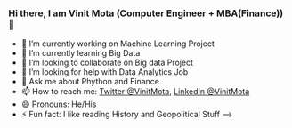 ### Hi there, I am Vinit Mota (Computer Engineer + MBA(Finance))👋

- 🔭 I’m currently working on Machine Learning Project
- 🌱 I’m currently learning Big Data
- 👯 I’m looking to collaborate on Big data Project
- 🤔 I’m looking for help with Data Analytics Job
- 💬 Ask me about Phython and Finance
- 📫 How to reach me: [Twitter @VinitMota](https://twitter.com/vinit_mota), [LinkedIn @VinitMota](https://www.linkedin.com/in/vinitmota/)
- 😄 Pronouns: He/His
- ⚡ Fun fact: I like reading History and Geopolitical Stuff
-->
